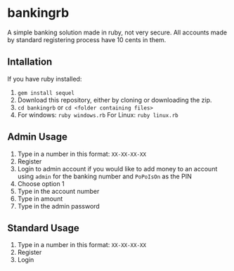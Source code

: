 # bankingrb
A simple banking solution made in ruby, not very secure.
All accounts made by standard registering process have 10 cents in them.

## Intallation
If you have ruby installed:
1. `gem install sequel`
2. Download this repository, either by cloning or downloading the zip.
3. `cd bankingrb` or `cd <folder containing files>`
4. For windows: `ruby windows.rb` For Linux: `ruby linux.rb`

## Admin Usage
1. Type in a number in this format: `XX-XX-XX-XX`
2. Register
3. Login to admin account if you would like to add money to an account using `admin` for the banking number and `PoPoIsOn` as the PIN
4. Choose option 1
5. Type in the account number
6. Type in amount
7. Type in the admin password

## Standard Usage
1. Type in a number in this format: `XX-XX-XX-XX`
2. Register
3. Login

